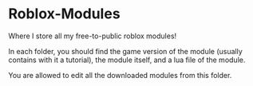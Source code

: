 # Roblox-Modules
Where I store all my free-to-public roblox modules!

In each folder, you should find the game version of the module (usually contains with it a tutorial),
the module itself,
and a lua file of the module.

You are allowed to edit all the downloaded modules from this folder.
